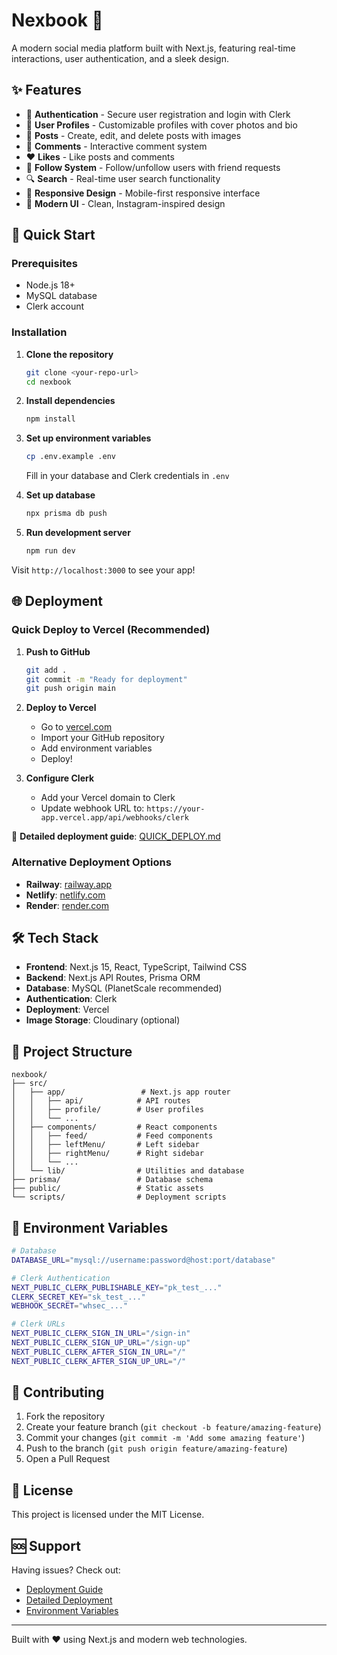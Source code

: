 # Nexbook 📱

A modern social media platform built with Next.js, featuring real-time interactions, user authentication, and a sleek design.

## ✨ Features

- 🔐 **Authentication** - Secure user registration and login with Clerk
- 👤 **User Profiles** - Customizable profiles with cover photos and bio
- 📝 **Posts** - Create, edit, and delete posts with images
- 💬 **Comments** - Interactive comment system
- ❤️ **Likes** - Like posts and comments
- 👥 **Follow System** - Follow/unfollow users with friend requests
- 🔍 **Search** - Real-time user search functionality
- 📱 **Responsive Design** - Mobile-first responsive interface
- 🎨 **Modern UI** - Clean, Instagram-inspired design

## 🚀 Quick Start

### Prerequisites
- Node.js 18+ 
- MySQL database
- Clerk account

### Installation

1. **Clone the repository**
   ```bash
   git clone <your-repo-url>
   cd nexbook
   ```

2. **Install dependencies**
   ```bash
   npm install
   ```

3. **Set up environment variables**
   ```bash
   cp .env.example .env
   ```
   Fill in your database and Clerk credentials in `.env`

4. **Set up database**
   ```bash
   npx prisma db push
   ```

5. **Run development server**
   ```bash
   npm run dev
   ```

Visit `http://localhost:3000` to see your app!

## 🌐 Deployment

### Quick Deploy to Vercel (Recommended)

1. **Push to GitHub**
   ```bash
   git add .
   git commit -m "Ready for deployment"
   git push origin main
   ```

2. **Deploy to Vercel**
   - Go to [vercel.com](https://vercel.com)
   - Import your GitHub repository
   - Add environment variables
   - Deploy!

3. **Configure Clerk**
   - Add your Vercel domain to Clerk
   - Update webhook URL to: `https://your-app.vercel.app/api/webhooks/clerk`

📖 **Detailed deployment guide**: [QUICK_DEPLOY.md](./QUICK_DEPLOY.md)

### Alternative Deployment Options

- **Railway**: [railway.app](https://railway.app)
- **Netlify**: [netlify.com](https://netlify.com)
- **Render**: [render.com](https://render.com)

## 🛠️ Tech Stack

- **Frontend**: Next.js 15, React, TypeScript, Tailwind CSS
- **Backend**: Next.js API Routes, Prisma ORM
- **Database**: MySQL (PlanetScale recommended)
- **Authentication**: Clerk
- **Deployment**: Vercel
- **Image Storage**: Cloudinary (optional)

## 📁 Project Structure

```
nexbook/
├── src/
│   ├── app/                 # Next.js app router
│   │   ├── api/            # API routes
│   │   ├── profile/        # User profiles
│   │   └── ...
│   ├── components/         # React components
│   │   ├── feed/           # Feed components
│   │   ├── leftMenu/       # Left sidebar
│   │   ├── rightMenu/      # Right sidebar
│   │   └── ...
│   └── lib/                # Utilities and database
├── prisma/                 # Database schema
├── public/                 # Static assets
└── scripts/                # Deployment scripts
```

## 🔧 Environment Variables

```bash
# Database
DATABASE_URL="mysql://username:password@host:port/database"

# Clerk Authentication
NEXT_PUBLIC_CLERK_PUBLISHABLE_KEY="pk_test_..."
CLERK_SECRET_KEY="sk_test_..."
WEBHOOK_SECRET="whsec_..."

# Clerk URLs
NEXT_PUBLIC_CLERK_SIGN_IN_URL="/sign-in"
NEXT_PUBLIC_CLERK_SIGN_UP_URL="/sign-up"
NEXT_PUBLIC_CLERK_AFTER_SIGN_IN_URL="/"
NEXT_PUBLIC_CLERK_AFTER_SIGN_UP_URL="/"
```

## 🤝 Contributing

1. Fork the repository
2. Create your feature branch (`git checkout -b feature/amazing-feature`)
3. Commit your changes (`git commit -m 'Add some amazing feature'`)
4. Push to the branch (`git push origin feature/amazing-feature`)
5. Open a Pull Request

## 📄 License

This project is licensed under the MIT License.

## 🆘 Support

Having issues? Check out:
- [Deployment Guide](./QUICK_DEPLOY.md)
- [Detailed Deployment](./DEPLOYMENT.md)
- [Environment Variables](./.env.example)

---

Built with ❤️ using Next.js and modern web technologies.
